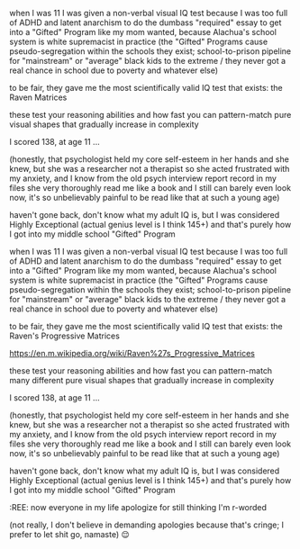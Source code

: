 when I was 11 I was given a non-verbal visual IQ test because I was too full of ADHD and latent anarchism to do the dumbass "required" essay to get into a "Gifted" Program like my mom wanted, because Alachua's school system is white supremacist in practice (the "Gifted" Programs cause pseudo-segregation within the schools they exist; school-to-prison pipeline for "mainstream" or "average" black kids to the extreme / they never got a real chance in school due to poverty and whatever else) 

to be fair, they gave me the most scientifically valid IQ test that exists: the Raven Matrices 

these test your reasoning abilities and how fast you can pattern-match pure visual shapes that gradually increase in complexity 

I scored 138, at age 11 ... 

(honestly, that psychologist held my core self-esteem in her hands and she knew, but she was a researcher not a therapist so she acted frustrated with my anxiety, and I know from the old psych interview report record in my files she very thoroughly read me like a book and I still can barely even look now, it's so unbelievably painful to be read like that at such a young age) 

haven't gone back, don't know what my adult IQ is, but I was considered Highly Exceptional (actual genius level is I think 145+) and that's purely how I got into my middle school "Gifted" Program 


when I was 11 I was given a non-verbal visual IQ test because I was too full of ADHD and latent anarchism to do the dumbass "required" essay to get into a "Gifted" Program like my mom wanted, because Alachua's school system is white supremacist in practice (the "Gifted" Programs cause pseudo-segregation within the schools they exist; school-to-prison pipeline for "mainstream" or "average" black kids to the extreme / they never got a real chance in school due to poverty and whatever else) 

to be fair, they gave me the most scientifically valid IQ test that exists: the Raven's Progressive Matrices 

https://en.m.wikipedia.org/wiki/Raven%27s_Progressive_Matrices

these test your reasoning abilities and how fast you can pattern-match many different pure visual shapes that gradually increase in complexity 

I scored 138, at age 11 ... 

(honestly, that psychologist held my core self-esteem in her hands and she knew, but she was a researcher not a therapist so she acted frustrated with my anxiety, and I know from the old psych interview report record in my files she very thoroughly read me like a book and I still can barely even look now, it's so unbelievably painful to be read like that at such a young age) 

haven't gone back, don't know what my adult IQ is, but I was considered Highly Exceptional (actual genius level is I think 145+) and that's purely how I got into my middle school "Gifted" Program 

:REE: now everyone in my life apologize for still thinking I'm r-worded 

(not really, I don't believe in demanding apologies because that's cringe; I prefer to let shit go, namaste) 😌 
